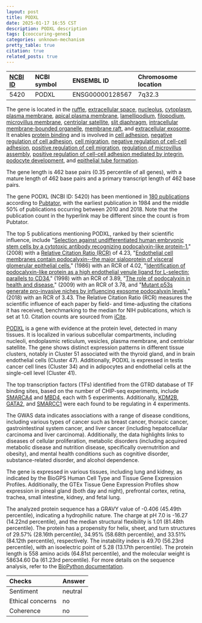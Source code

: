 ```yaml
---
layout: post
title: PODXL
date: 2025-01-17 16:55 CST
description: PODXL description
tags: [cooccuring-genes]
categories: unknown-mechanism
pretty_table: true
citation: true
related_posts: true
---
```




| [NCBI ID](https://www.ncbi.nlm.nih.gov/gene/5420) | NCBI symbol | ENSEMBL ID | Chromosome location |
| :-------- | :------- | :-------- | :------- |
| 5420  | PODXL | ENSG00000128567 | 7q32.3  |



The gene is located in the [ruffle](https://amigo.geneontology.org/amigo/term/GO:0001726), [extracellular space](https://amigo.geneontology.org/amigo/term/GO:0005615), [nucleolus](https://amigo.geneontology.org/amigo/term/GO:0005730), [cytoplasm](https://amigo.geneontology.org/amigo/term/GO:0005737), [plasma membrane](https://amigo.geneontology.org/amigo/term/GO:0005886), [apical plasma membrane](https://amigo.geneontology.org/amigo/term/GO:0016324), [lamellipodium](https://amigo.geneontology.org/amigo/term/GO:0030027), [filopodium](https://amigo.geneontology.org/amigo/term/GO:0030175), [microvillus membrane](https://amigo.geneontology.org/amigo/term/GO:0031528), [centriolar satellite](https://amigo.geneontology.org/amigo/term/GO:0034451), [slit diaphragm](https://amigo.geneontology.org/amigo/term/GO:0036057), [intracellular membrane-bounded organelle](https://amigo.geneontology.org/amigo/term/GO:0043231), [membrane raft](https://amigo.geneontology.org/amigo/term/GO:0045121), and [extracellular exosome](https://amigo.geneontology.org/amigo/term/GO:0070062). It enables [protein binding](https://amigo.geneontology.org/amigo/term/GO:0005515) and is involved in [cell adhesion](https://amigo.geneontology.org/amigo/term/GO:0007155), [negative regulation of cell adhesion](https://amigo.geneontology.org/amigo/term/GO:0007162), [cell migration](https://amigo.geneontology.org/amigo/term/GO:0016477), [negative regulation of cell-cell adhesion](https://amigo.geneontology.org/amigo/term/GO:0022408), [positive regulation of cell migration](https://amigo.geneontology.org/amigo/term/GO:0030335), [regulation of microvillus assembly](https://amigo.geneontology.org/amigo/term/GO:0032534), [positive regulation of cell-cell adhesion mediated by integrin](https://amigo.geneontology.org/amigo/term/GO:0033634), [podocyte development](https://amigo.geneontology.org/amigo/term/GO:0072015), and [epithelial tube formation](https://amigo.geneontology.org/amigo/term/GO:0072175).


The gene length is 462 base pairs (0.35 percentile of all genes), with a mature length of 462 base pairs and a primary transcript length of 462 base pairs.


The gene PODXL (NCBI ID: 5420) has been mentioned in [180 publications](https://pubmed.ncbi.nlm.nih.gov/?term=%22PODXL%22) according to [Pubtator](https://academic.oup.com/nar/article/47/W1/W587/5494727), with the earliest publication in 1984 and the middle 50% of publications occurring between 2010 and 2018. Note that the publication count in the hyperlink may be different since the count is from Pubtator.


The top 5 publications mentioning PODXL, ranked by their scientific influence, include "[Selection against undifferentiated human embryonic stem cells by a cytotoxic antibody recognizing podocalyxin-like protein-1.](https://pubmed.ncbi.nlm.nih.gov/18356574)" (2008) with a [Relative Citation Ratio (RCR)](https://journals.plos.org/plosbiology/article?id=10.1371/journal.pbio.1002541) of 4.23, "[Endothelial cell membranes contain podocalyxin--the major sialoprotein of visceral glomerular epithelial cells.](https://pubmed.ncbi.nlm.nih.gov/3511072)" (1986) with an RCR of 4.02, "[Identification of podocalyxin-like protein as a high endothelial venule ligand for L-selectin: parallels to CD34.](https://pubmed.ncbi.nlm.nih.gov/9625756)" (1998) with an RCR of 3.89, "[The role of podocalyxin in health and disease.](https://pubmed.ncbi.nlm.nih.gov/19578008)" (2009) with an RCR of 3.78, and "[Mutant p53s generate pro-invasive niches by influencing exosome podocalyxin levels.](https://pubmed.ncbi.nlm.nih.gov/30498210)" (2018) with an RCR of 3.43. The Relative Citation Ratio (RCR) measures the scientific influence of each paper by field- and time-adjusting the citations it has received, benchmarking to the median for NIH publications, which is set at 1.0. Citation counts are sourced from [iCite](https://icite.od.nih.gov).


[PODXL](https://www.proteinatlas.org/ENSG00000128567-PODXL) is a gene with evidence at the protein level, detected in many tissues. It is localized in various subcellular compartments, including nucleoli, endoplasmic reticulum, vesicles, plasma membrane, and centriolar satellite. The gene shows distinct expression patterns in different tissue clusters, notably in Cluster 51 associated with the thyroid gland, and in brain endothelial cells (Cluster 47). Additionally, PODXL is expressed in testis cancer cell lines (Cluster 34) and in adipocytes and endothelial cells at the single-cell level (Cluster 41).


The top transcription factors (TFs) identified from the GTRD database of TF binding sites, based on the number of CHIP-seq experiments, include [SMARCA4](https://www.ncbi.nlm.nih.gov/gene/6597) and [MBD4](https://www.ncbi.nlm.nih.gov/gene/8930), each with 5 experiments. Additionally, [KDM2B](https://www.ncbi.nlm.nih.gov/gene/84678), [GATA2](https://www.ncbi.nlm.nih.gov/gene/2624), and [SMARCC1](https://www.ncbi.nlm.nih.gov/gene/6599) were each found to be regulating in 4 experiments.



The GWAS data indicates associations with a range of disease conditions, including various types of cancer such as breast cancer, thoracic cancer, gastrointestinal system cancer, and liver cancer (including hepatocellular carcinoma and liver carcinoma). Additionally, the data highlights links to diseases of cellular proliferation, metabolic disorders (including acquired metabolic disease and nutrition disease, specifically overnutrition and obesity), and mental health conditions such as cognitive disorder, substance-related disorder, and alcohol dependence.



The gene is expressed in various tissues, including lung and kidney, as indicated by the BioGPS Human Cell Type and Tissue Gene Expression Profiles. Additionally, the GTEx Tissue Gene Expression Profiles show expression in pineal gland (both day and night), prefrontal cortex, retina, trachea, small intestine, kidney, and fetal lung.




The analyzed protein sequence has a GRAVY value of -0.406 (45.49th percentile), indicating a hydrophilic nature. The charge at pH 7.0 is -16.27 (14.22nd percentile), and the median structural flexibility is 1.01 (81.48th percentile). The protein has a propensity for helix, sheet, and turn structures of 29.57% (28.16th percentile), 34.95% (58.68th percentile), and 33.51% (84.12th percentile), respectively. The instability index is 49.70 (56.23rd percentile), with an isoelectric point of 5.28 (13.17th percentile). The protein length is 558 amino acids (64.81st percentile), and the molecular weight is 58634.60 Da (61.23rd percentile). For more details on the sequence analysis, refer to the [BioPython documentation](https://biopython.org/docs/1.75/api/Bio.SeqUtils.ProtParam.html).





| Checks    | Answer |
| :-------- | :------- |
| Sentiment  | neutral   |
| Ethical concerns | no     |
| Coherence    | no    |